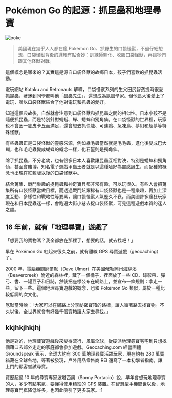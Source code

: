 # Pokémon Go 的起源：抓昆蟲和地理尋寶


![poke](http://img.technews.tw/wp-content/uploads/2016/07/14174634/C1468477835439-624x418.jpg)

>美國現在幾乎人人都在瘋 Pokémon Go、抓野生的口袋怪獸，不過仔細想想，口袋怪獸背後的邏輯有點奇妙：訓練師馴化、收服口袋怪獸，再讓牠們跟其他怪獸對戰。


這個概念是哪來的？其實這是源自口袋怪獸的故鄉日本，孩子們喜歡的抓昆蟲活動。

電玩網站 Kotaku and Retronauts 解釋，口袋怪獸系列的生父田尻智孩提時很愛抓昆蟲，著迷到同學都叫他「蟲蟲先生」，還想成為昆蟲學家。但他長大後愛上了電玩，所以口袋怪獸結合了他對電玩和抓蟲的愛好。

知道這個典故後，自然就會注意到口袋怪獸和抓昆蟲之間的相似性。日本小孩不是隨便抓昆蟲，而是特別針對蜻蜓、蟬、蟋蟀和獨角仙。在口袋怪獸的世界裡，玩家也不會因一隻皮卡丘而滿足，還會想去抓快龍、可達鴨、急凍鳥、夢幻和超夢等特殊怪獸。

有些蟲蟲正是口袋怪獸的靈感來源，例如綠毛蟲當然就是毛毛蟲，進化後變成巴大蝴，也和毛毛蟲變成蝴蝶的概念一樣，化石盔則是獨角仙。

除了抓昆蟲，不分老幼，也有很多日本人喜歡讓昆蟲互相對決，特別是蟋蟀和獨角仙，甚至會賭博。知名電子遊戲甲蟲王者就是以這種嗜好為靈感誕生，而配種的概念也出現在紅藍版以後的口袋怪獸中。

結合蒐集、戰鬥樂趣的捉昆蟲和神奇寶貝都非常有趣，可以玩很久。有些人會把蒐集所有口袋怪獸當做目標，而透過戰鬥炫耀稀有口袋怪獸也是一種樂趣，再加上深度互動、多樣性和戰略性等要素，讓口袋怪獸人氣歷久不衰。而美國許多瘋狂玩家現在和日本昆蟲迷一樣，會跑遍大街小巷去捉口袋怪獸，可見這種遊戲本質的迷人之處。

 

## 16 年前，就有「地理尋寶」遊戲了

「想要我的寶物嗎？我全都放在那裡了，想要的話，就去找吧！」

早在 Pokémon Go 紅起來很久之前，就有離線 GPS 尋寶遊戲（geocaching）了。

2000 年，電腦顧問厄爾默（Dave Ulmer）在美國俄勒岡州海貍溪（Beavercreek）附近的森林裡，藏了一個桶子，裡面放了一些 CD、錄影帶、彈弓、書、一罐豆子和日誌，然後把座標公布在網路上，並宣布一條規則：拿走一些，留下一些。這個地理尋寶遊戲的概念，也和 Pokémon Go 類似，屬於一種比較低調的次文化。

厄默當時說：「大家可以在網路上分享祕密寶箱的路標，讓人循著路去找寶物。不久以後，全世界就會有好幾千個寶箱讓大家去尋找。」
## kkjhkjhkjhj


他是對的，地理藏寶遊戲後來變得流行，風靡全球，從硬派地理尋寶宅宅到只想找個藉口去郊外走走的家庭都會參加遊戲。Geocaching.com 經營團體 Groundspeak 表示，全球大約有 300 萬地理尋寶活躍玩家，現在約有 280 萬寶箱藏在全球各地，等著被發現，戶外用品零售商 REI 還寫了一本初學者指南，讓上門的顧客嘗試尋寶。

資歷超過 10 年的尋寶專家波塔西奧（Sonny Portacio）說，早年會想玩地理尋寶的人，多少有點宅氣，要懂得使用精細的 GPS 裝置。在智慧型手機問世以後，地理尋寶門檻降低許多，也因此吸引了更多玩家。:1

